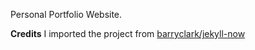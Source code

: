 Personal Portfolio Website.




**Credits**
I imported the project from [barryclark/jekyll-now](https://github.com/barryclark/jekyll-now)


